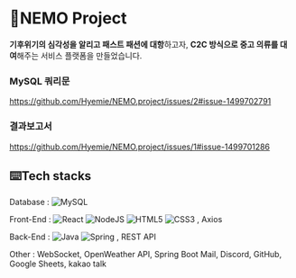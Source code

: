# 🌱NEMO Project
**기후위기의 심각성을 알리고 패스트 패션에 대항**하고자, **C2C 방식으로 중고 의류를 대여**해주는 서비스 플랫폼을 만들었습니다.

### MySQL 쿼리문
https://github.com/Hyemie/NEMO.project/issues/2#issue-1499702791

### 결과보고서
https://github.com/Hyemie/NEMO.project/issues/1#issue-1499701286

## ⌨️Tech stacks
Database :  ![MySQL](https://img.shields.io/badge/mysql-%2300f.svg?style=for-the-badge&logo=mysql&logoColor=white)

Front-End :  ![React](https://img.shields.io/badge/react-%2320232a.svg?style=for-the-badge&logo=react&logoColor=%2361DAFB) ![NodeJS](https://img.shields.io/badge/node.js-6DA55F?style=for-the-badge&logo=node.js&logoColor=white) ![HTML5](https://img.shields.io/badge/html5-%23E34F26.svg?style=for-the-badge&logo=html5&logoColor=white) ![CSS3](https://img.shields.io/badge/css3-%231572B6.svg?style=for-the-badge&logo=css3&logoColor=white) , Axios

Back-End :  ![Java](https://img.shields.io/badge/java-%23ED8B00.svg?style=for-the-badge&logo=java&logoColor=white) ![Spring](https://img.shields.io/badge/spring-%236DB33F.svg?style=for-the-badge&logo=spring&logoColor=white) , REST API

Other : WebSocket, OpenWeather API, Spring Boot Mail, Discord, GitHub, Google Sheets, kakao talk
